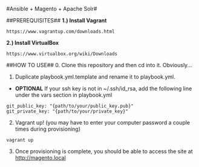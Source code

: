 #Ansible + Magento + Apache Solr#

##PREREQUISITES##
**1.) Install Vagrant**

```
https://www.vagrantup.com/downloads.html
```

**2.) Install VirtualBox**


```
https://www.virtualbox.org/wiki/Downloads
```

##HOW TO USE##
0. Clone this repository and then cd into it. Obviously...

1. Duplicate playbook.yml.template and rename it to playbook.yml.

* **OPTIONAL** If your ssh key is not in ~/.ssh/id_rsa, add the following line under the vars section in playbook.yml
```
git_public_key: "{path/to/your/public_key.pub}"
git_private_key: "{path/to/your/private_key}"
```

2. Vagrant up! (you may have to enter your computer password a couple times during provisioning)

```
vagrant up
```

3. Once provisioning is complete, you should be able to access the site at http://magento.local
